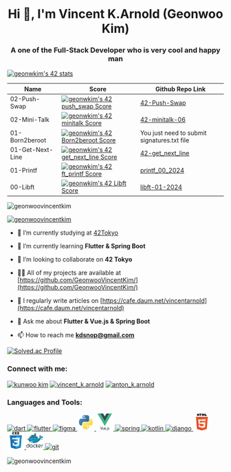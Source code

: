 <h1 align="center">Hi 👋, I'm Vincent K.Arnold (Geonwoo Kim)</h1>
<h3 align="center">A one of the Full-Stack Developer who is very cool and happy man</h3>

[![geonwkim's 42 stats](https://badge42.coday.fr/api/v2/clxybufnz356001p44qyugxf0/stats?cursusId=21&coalitionId=310)](https://github.com/Coday-meric/badge42)

 Name  | Score | Github Repo Link |
| ------------- | ------------- | ------------- |
| 02-Push-Swap  | [![geonwkim's 42 push_swap Score](https://badge42.coday.fr/api/v2/clxybufnz356001p44qyugxf0/project/3666431)](https://github.com/Coday-meric/badge42)  | [42-Push-Swap](https://github.com/GeonwooVincentKim/42-Push-Swap)  |
| 02-Mini-Talk  | [![geonwkim's 42 minitalk Score](https://badge42.coday.fr/api/v2/clxybufnz356001p44qyugxf0/project/3665857)](https://github.com/Coday-meric/badge42)  | [42-minitalk-06](https://github.com/GeonwooVincentKim/42-minitalk-06)  |
| 01-Born2beroot  | [![geonwkim's 42 Born2beroot Score](https://badge42.coday.fr/api/v2/clxybufnz356001p44qyugxf0/project/3651111)](https://github.com/Coday-meric/badge42)  | You just need to submit signatures.txt file  |
| 01-Get-Next-Line  | [![geonwkim's 42 get_next_line Score](https://badge42.coday.fr/api/v2/clxybufnz356001p44qyugxf0/project/3651089)](https://github.com/Coday-meric/badge42)  | [42-get_next_line](https://github.com/GeonwooVincentKim/42-get_next_line)  |
| 01-Printf  | [![geonwkim's 42 ft_printf Score](https://badge42.coday.fr/api/v2/clxybufnz356001p44qyugxf0/project/3651093)](https://github.com/Coday-meric/badge42) | [printf_00_2024](https://github.com/GeonwooVincentKim/printf_00_2024)  |
| 00-Libft  | [![geonwkim's 42 Libft Score](https://badge42.coday.fr/api/v2/clxybufnz356001p44qyugxf0/project/3638330)](https://github.com/Coday-meric/badge42) | [libft-01-2024](https://github.com/GeonwooVincentKim/libft-01-2024)  |

<p align="left"> <img src="https://komarev.com/ghpvc/?username=geonwoovincentkim&label=Profile%20views&color=0e75b6&style=flat" alt="geonwoovincentkim" /> </p>

<p align="left"> <a href="https://github.com/ryo-ma/github-profile-trophy"><img src="https://github-profile-trophy.vercel.app/?username=geonwoovincentkim" alt="geonwoovincentkim" /></a> </p>

- 🔭 I’m currently studying at [42Tokyo](https://42tokyo.jp/)

- 🌱 I’m currently learning **Flutter & Spring Boot**

- 👯 I’m looking to collaborate on **42 Tokyo**

- 👨‍💻 All of my projects are available at [https://github.com/GeonwooVincentKim/](https://github.com/GeonwooVincentKim/)

- 📝 I regularly write articles on [https://cafe.daum.net/vincentarnold](https://cafe.daum.net/vincentarnold)

- 💬 Ask me about **Flutter & Vue.js & Spring Boot**

- 📫 How to reach me **kdsnop@gmail.com**

[![Solved.ac Profile](http://mazassumnida.wtf/api/generate_badge?boj=kdsnop)](https://solved.ac/kdsnop)

<h3 align="left">Connect with me:</h3>
<p align="left">
<a href="https://linkedin.com/in/kunwoo kim" target="blank"><img align="center" src="https://raw.githubusercontent.com/rahuldkjain/github-profile-readme-generator/master/src/images/icons/Social/linked-in-alt.svg" alt="kunwoo kim" height="30" width="40" /></a>
<a href="https://fb.com/vincent_k.arnold" target="blank"><img align="center" src="https://raw.githubusercontent.com/rahuldkjain/github-profile-readme-generator/master/src/images/icons/Social/facebook.svg" alt="vincent_k.arnold" height="30" width="40" /></a>
<a href="https://instagram.com/anton_k.arnold" target="blank"><img align="center" src="https://raw.githubusercontent.com/rahuldkjain/github-profile-readme-generator/master/src/images/icons/Social/instagram.svg" alt="anton_k.arnold" height="30" width="40" /></a>
</p>

<h3 align="left">Languages and Tools:</h3>
<p align="left"> <a href="https://dart.dev" target="_blank" rel="noreferrer"> <img src="https://www.vectorlogo.zone/logos/dartlang/dartlang-icon.svg" alt="dart" width="40" height="40"/> </a><a href="https://flutter.dev" target="_blank" rel="noreferrer"> <img src="https://www.vectorlogo.zone/logos/flutterio/flutterio-icon.svg" alt="flutter" width="40" height="40"/> </a><a href="https://www.figma.com/" target="_blank" rel="noreferrer"> <img src="https://www.vectorlogo.zone/logos/figma/figma-icon.svg" alt="figma" width="40" height="40"/> </a><a href="https://www.python.org" target="_blank" rel="noreferrer"> <img src="https://raw.githubusercontent.com/devicons/devicon/master/icons/python/python-original.svg" alt="python" width="40" height="40"/> </a><a href="https://vuejs.org/" target="_blank" rel="noreferrer"> <img src="https://raw.githubusercontent.com/devicons/devicon/master/icons/vuejs/vuejs-original-wordmark.svg" alt="vuejs" width="40" height="40"/> </a><a href="https://spring.io/" target="_blank" rel="noreferrer"> <img src="https://www.vectorlogo.zone/logos/springio/springio-icon.svg" alt="spring" width="40" height="40"/> </a><a href="https://kotlinlang.org" target="_blank" rel="noreferrer"> <img src="https://www.vectorlogo.zone/logos/kotlinlang/kotlinlang-icon.svg" alt="kotlin" width="40" height="40"/> </a><a href="https://www.djangoproject.com/" target="_blank" rel="noreferrer"> <img src="https://cdn.worldvectorlogo.com/logos/django.svg" alt="django" width="40" height="40"/> </a><a href="https://www.w3.org/html/" target="_blank" rel="noreferrer"> <img src="https://raw.githubusercontent.com/devicons/devicon/master/icons/html5/html5-original-wordmark.svg" alt="html5" width="40" height="40"/> </a><a href="https://www.w3schools.com/css/" target="_blank" rel="noreferrer"> <img src="https://raw.githubusercontent.com/devicons/devicon/master/icons/css3/css3-original-wordmark.svg" alt="css3" width="40" height="40"/> </a>  <a href="https://www.docker.com/" target="_blank" rel="noreferrer"> <img src="https://raw.githubusercontent.com/devicons/devicon/master/icons/docker/docker-original-wordmark.svg" alt="docker" width="40" height="40"/> </a> <a href="https://git-scm.com/" target="_blank" rel="noreferrer"> <img src="https://www.vectorlogo.zone/logos/git-scm/git-scm-icon.svg" alt="git" width="40" height="40"/> </a> </p>

<p><img align="center" src="https://github-readme-streak-stats.herokuapp.com/?user=geonwoovincentkim&" alt="geonwoovincentkim" /></p>

